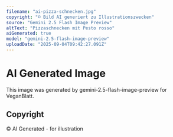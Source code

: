 ```yaml
---
filename: "ai-pizza-schnecken.jpg"
copyright: "© Bild AI generiert zu Illustrationszwecken"
source: "Gemini 2.5 Flash Image Preview"
altText: "Pizzaschnecken mit Pesto rosso"
aiGenerated: true
model: "gemini-2.5-flash-image-preview"
uploadDate: "2025-09-04T09:42:27.091Z"
---
```


# AI Generated Image

This image was generated by gemini-2.5-flash-image-preview for VeganBlatt.

## Copyright
© AI Generated - for illustration
